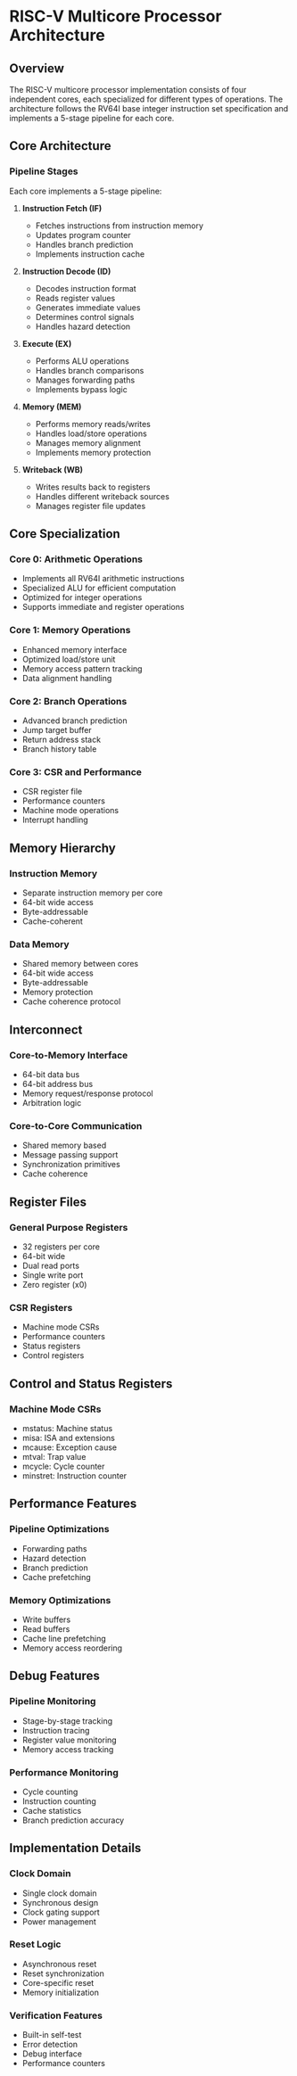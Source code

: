 # RISC-V Multicore Processor Architecture

## Overview

The RISC-V multicore processor implementation consists of four independent cores, each specialized for different types of operations. The architecture follows the RV64I base integer instruction set specification and implements a 5-stage pipeline for each core.

## Core Architecture

### Pipeline Stages

Each core implements a 5-stage pipeline:

1. **Instruction Fetch (IF)**
   - Fetches instructions from instruction memory
   - Updates program counter
   - Handles branch prediction
   - Implements instruction cache

2. **Instruction Decode (ID)**
   - Decodes instruction format
   - Reads register values
   - Generates immediate values
   - Determines control signals
   - Handles hazard detection

3. **Execute (EX)**
   - Performs ALU operations
   - Handles branch comparisons
   - Manages forwarding paths
   - Implements bypass logic

4. **Memory (MEM)**
   - Performs memory reads/writes
   - Handles load/store operations
   - Manages memory alignment
   - Implements memory protection

5. **Writeback (WB)**
   - Writes results back to registers
   - Handles different writeback sources
   - Manages register file updates

## Core Specialization

### Core 0: Arithmetic Operations
- Implements all RV64I arithmetic instructions
- Specialized ALU for efficient computation
- Optimized for integer operations
- Supports immediate and register operations

### Core 1: Memory Operations
- Enhanced memory interface
- Optimized load/store unit
- Memory access pattern tracking
- Data alignment handling

### Core 2: Branch Operations
- Advanced branch prediction
- Jump target buffer
- Return address stack
- Branch history table

### Core 3: CSR and Performance
- CSR register file
- Performance counters
- Machine mode operations
- Interrupt handling

## Memory Hierarchy

### Instruction Memory
- Separate instruction memory per core
- 64-bit wide access
- Byte-addressable
- Cache-coherent

### Data Memory
- Shared memory between cores
- 64-bit wide access
- Byte-addressable
- Memory protection
- Cache coherence protocol

## Interconnect

### Core-to-Memory Interface
- 64-bit data bus
- 64-bit address bus
- Memory request/response protocol
- Arbitration logic

### Core-to-Core Communication
- Shared memory based
- Message passing support
- Synchronization primitives
- Cache coherence

## Register Files

### General Purpose Registers
- 32 registers per core
- 64-bit wide
- Dual read ports
- Single write port
- Zero register (x0)

### CSR Registers
- Machine mode CSRs
- Performance counters
- Status registers
- Control registers

## Control and Status Registers

### Machine Mode CSRs
- mstatus: Machine status
- misa: ISA and extensions
- mcause: Exception cause
- mtval: Trap value
- mcycle: Cycle counter
- minstret: Instruction counter

## Performance Features

### Pipeline Optimizations
- Forwarding paths
- Hazard detection
- Branch prediction
- Cache prefetching

### Memory Optimizations
- Write buffers
- Read buffers
- Cache line prefetching
- Memory access reordering

## Debug Features

### Pipeline Monitoring
- Stage-by-stage tracking
- Instruction tracing
- Register value monitoring
- Memory access tracking

### Performance Monitoring
- Cycle counting
- Instruction counting
- Cache statistics
- Branch prediction accuracy

## Implementation Details

### Clock Domain
- Single clock domain
- Synchronous design
- Clock gating support
- Power management

### Reset Logic
- Asynchronous reset
- Reset synchronization
- Core-specific reset
- Memory initialization

### Verification Features
- Built-in self-test
- Error detection
- Debug interface
- Performance counters 